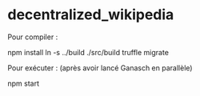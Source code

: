 # decentralized_wikipedia


Pour compiler :

npm install
ln -s ../build ./src/build
truffle migrate

Pour exécuter : (après avoir lancé Ganasch en parallèle)

npm start